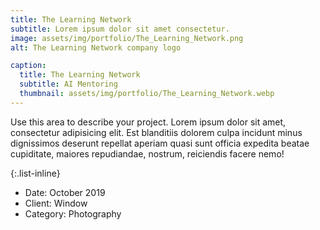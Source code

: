 ```yaml
---
title: The Learning Network
subtitle: Lorem ipsum dolor sit amet consectetur.
image: assets/img/portfolio/The_Learning_Network.png
alt: The Learning Network company logo

caption:
  title: The Learning Network
  subtitle: AI Mentoring
  thumbnail: assets/img/portfolio/The_Learning_Network.webp
---
```

Use this area to describe your project. Lorem ipsum dolor sit amet, consectetur adipisicing elit. Est blanditiis dolorem culpa incidunt minus dignissimos deserunt repellat aperiam quasi sunt officia expedita beatae cupiditate, maiores repudiandae, nostrum, reiciendis facere nemo!

{:.list-inline}
- Date: October 2019
- Client: Window
- Category: Photography


